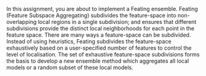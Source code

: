 In this assignment, you are about to implement a Feating ensemble. Feating (Feature Subspace
Aggregating) subdivides the feature-space into non-overlapping local regions in a single subdivision; and
ensures that different subdivisions provide the distinct local neighborhoods for each point in the feature
space. There are many ways a feature-space can be subdivided. Instead of using heuristics, Feating
subdivides the feature-space exhaustively based on a user-specified number of features to control the
level of localisation. The set of exhaustive feature-space subdivisions forms the basis to develop a new
ensemble method which aggregates all local models or a random subset of these local models.
